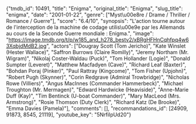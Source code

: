 {"tmdb_id": 10491, "title": "Enigma", "original_title": "Enigma", "slug_title": "enigma", "date": "2001-01-22", "genre": ["Myst\u00e8re / Drame / Thriller / Romance / Guerre"], "score": "6.4/10", "synopsis": "L'action tourne autour de l'interception de la machine de codage utilis\u00e9e par les Allemands au cours de la Seconde Guerre mondiale : Enigma.", "image": "https://image.tmdb.org/t/p/w185_and_h278_bestv2/xBRgHFHnCqhfpq4w63XqbjdMdB2.jpg", "actors": ["Dougray Scott (Tom Jericho)", "Kate Winslet (Hester Wallace)", "Saffron Burrows (Claire Romilly)", "Jeremy Northam (Mr. Wigram)", "Nikolaj Coster-Waldau (Puck)", "Tom Hollander (Logie)", "Donald Sumpter (Leveret)", "Matthew Macfadyen (Cave)", "Richard Leaf (Baxter)", "Bohdan Poraj (Pinker)", "Paul Rattray (Kingcome)", "Tom Fisher (Upjohn)", "Robert Pugh (Skynner)", "Corin Redgrave (Admiral Trowbridge)", "Nicholas Rowe (Villiers)", "Angus MacInnes (Commander Hammerbeck)", "Michael Troughton (Mr. Mermagen)", "Edward Hardwicke (Heaviside)", "Anne-Marie Duff (Kay)", "Tim Bentinck (U-boat Commander)", "Mary MacLeod (Mrs. Armstrong)", "Rosie Thomson (Duty Clerk)", "Richard Katz (De Brooke)", "Emma Davies (Pamela)"], "comments": [], "recommandations_id": [24909, 91873, 8545, 21119], "youtube_key": "5NrfiIpUd20"}
